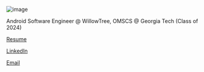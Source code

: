 ![image](https://github.com/owensizemore/owensizemore/assets/25808675/e84a20fb-5763-483b-a9a7-0d9a78b4e344)

Android Software Engineer @ WillowTree, OMSCS @ Georgia Tech (Class of 2024)

[Resume](https://github.com/owensizemore/owensizemore/blob/main/PatrickOwenSizemore.pdf)

[LinkedIn](https://www.linkedin.com/in/owensizemore/)

[Email](mailto:psizemore3@gatech.edu)
